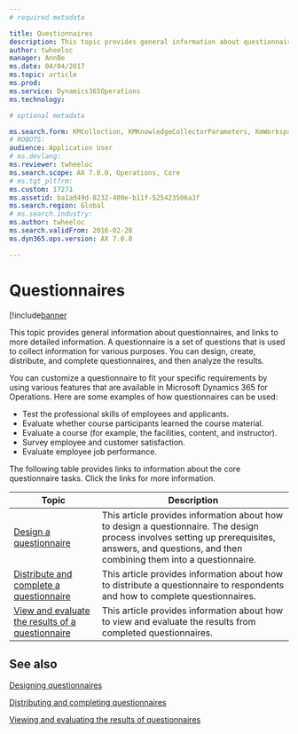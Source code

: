 ```yaml
---
# required metadata

title: Questionnaires
description: This topic provides general information about questionnaires, and links to more detailed information. A questionnaire is a set of questions that is used to collect information for various purposes. You can design, create, distribute, and complete questionnaires, and then analyze the results. 
author: twheeloc
manager: AnnBe
ms.date: 04/04/2017
ms.topic: article
ms.prod: 
ms.service: Dynamics365Operations
ms.technology: 

# optional metadata

ms.search.form: KMCollection, KMKnowledgeCollectorParameters, KmWorkspace
# ROBOTS: 
audience: Application User
# ms.devlang: 
ms.reviewer: twheeloc
ms.search.scope: AX 7.0.0, Operations, Core
# ms.tgt_pltfrm: 
ms.custom: 17271
ms.assetid: ba1ad49d-8232-400e-b11f-525423506a3f
ms.search.region: Global
# ms.search.industry: 
ms.author: twheeloc
ms.search.validFrom: 2016-02-28
ms.dyn365.ops.version: AX 7.0.0

---
```


# Questionnaires

[!include[banner](includes/banner.md)


This topic provides general information about questionnaires, and links to more detailed information. A questionnaire is a set of questions that is used to collect information for various purposes. You can design, create, distribute, and complete questionnaires, and then analyze the results. 

You can customize a questionnaire to fit your specific requirements by using various features that are available in Microsoft Dynamics 365 for Operations. Here are some examples of how questionnaires can be used:

-   Test the professional skills of employees and applicants.
-   Evaluate whether course participants learned the course material.
-   Evaluate a course (for example, the facilities, content, and instructor).
-   Survey employee and customer satisfaction.
-   Evaluate employee job performance.

The following table provides links to information about the core questionnaire tasks. Click the links for more information.

| Topic| Description|
|------|------------|
| [Design a questionnaire](design-questionnaires.md)  | This article provides information about how to design a questionnaire. The design process involves setting up prerequisites, answers, and questions, and then combining them into a questionnaire. |
| [Distribute and complete a questionnaire](distribute-questionnaires.md)  | This article provides information about how to distribute a questionnaire to respondents and how to complete questionnaires.                                                                       |
| [View and evaluate the results of a questionnaire](evaluate-questionnaire-results.md) | This article provides information about how to view and evaluate the results from completed questionnaires.                                                                                        |



See also
--------

[Designing questionnaires](design-questionnaires.md)

[Distributing and completing questionnaires](distribute-questionnaires.md)

[Viewing and evaluating the results of questionnaires](evaluate-questionnaire-results.md)



